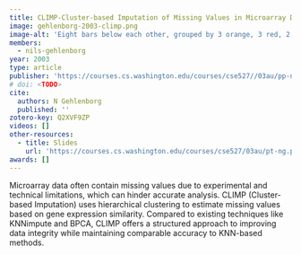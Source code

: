```yaml
---
title: CLIMP-Cluster-based Imputation of Missing Values in Microarray Data
image: gehlenborg-2003-climp.png
image-alt: 'Eight bars below each other, grouped by 3 orange, 3 red, 2 blue, with drawn edges beside it.'
members:
  - nils-gehlenborg
year: 2003
type: article
publisher: 'https://courses.cs.washington.edu/courses/cse527//03au/pp-ng.pdf'
# doi: <TODO>
cite:
  authors: N Gehlenborg
  published: ''
zotero-key: Q2XVF9ZP
videos: []
other-resources:
  - title: Slides
    url: 'https://courses.cs.washington.edu/courses/cse527/03au/pt-ng.pdf'
awards: []
---
```


Microarray data often contain missing values due to experimental and technical
limitations, which can hinder accurate analysis. CLIMP (Cluster-based
Imputation) uses hierarchical clustering to estimate missing values based on
gene expression similarity. Compared to existing techniques like KNNimpute and
BPCA, CLIMP offers a structured approach to improving data integrity while
maintaining comparable accuracy to KNN-based methods.
